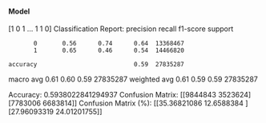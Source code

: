 #### Model
[1 0 1 ... 1 1 0]
Classification Report:
              precision    recall  f1-score   support

           0       0.56      0.74      0.64  13368467
           1       0.65      0.46      0.54  14466820

    accuracy                           0.59  27835287
   macro avg       0.61      0.60      0.59  27835287
weighted avg       0.61      0.59      0.59  27835287

Accuracy: 0.5938022841294937
Confusion Matrix:
[[9844843 3523624]
 [7783006 6683814]]
Confusion Matrix (%):
[[35.36821086 12.6588384 ]
 [27.96093319 24.01201755]]
